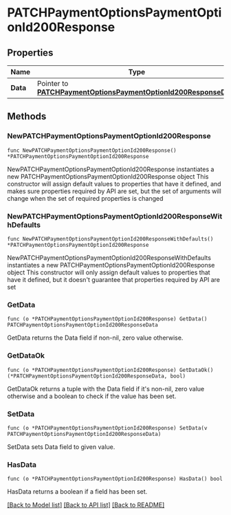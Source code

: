 # PATCHPaymentOptionsPaymentOptionId200Response

## Properties

Name | Type | Description | Notes
------------ | ------------- | ------------- | -------------
**Data** | Pointer to [**PATCHPaymentOptionsPaymentOptionId200ResponseData**](PATCHPaymentOptionsPaymentOptionId200ResponseData.md) |  | [optional] 

## Methods

### NewPATCHPaymentOptionsPaymentOptionId200Response

`func NewPATCHPaymentOptionsPaymentOptionId200Response() *PATCHPaymentOptionsPaymentOptionId200Response`

NewPATCHPaymentOptionsPaymentOptionId200Response instantiates a new PATCHPaymentOptionsPaymentOptionId200Response object
This constructor will assign default values to properties that have it defined,
and makes sure properties required by API are set, but the set of arguments
will change when the set of required properties is changed

### NewPATCHPaymentOptionsPaymentOptionId200ResponseWithDefaults

`func NewPATCHPaymentOptionsPaymentOptionId200ResponseWithDefaults() *PATCHPaymentOptionsPaymentOptionId200Response`

NewPATCHPaymentOptionsPaymentOptionId200ResponseWithDefaults instantiates a new PATCHPaymentOptionsPaymentOptionId200Response object
This constructor will only assign default values to properties that have it defined,
but it doesn't guarantee that properties required by API are set

### GetData

`func (o *PATCHPaymentOptionsPaymentOptionId200Response) GetData() PATCHPaymentOptionsPaymentOptionId200ResponseData`

GetData returns the Data field if non-nil, zero value otherwise.

### GetDataOk

`func (o *PATCHPaymentOptionsPaymentOptionId200Response) GetDataOk() (*PATCHPaymentOptionsPaymentOptionId200ResponseData, bool)`

GetDataOk returns a tuple with the Data field if it's non-nil, zero value otherwise
and a boolean to check if the value has been set.

### SetData

`func (o *PATCHPaymentOptionsPaymentOptionId200Response) SetData(v PATCHPaymentOptionsPaymentOptionId200ResponseData)`

SetData sets Data field to given value.

### HasData

`func (o *PATCHPaymentOptionsPaymentOptionId200Response) HasData() bool`

HasData returns a boolean if a field has been set.


[[Back to Model list]](../README.md#documentation-for-models) [[Back to API list]](../README.md#documentation-for-api-endpoints) [[Back to README]](../README.md)


